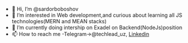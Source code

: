 - 👋 Hi, I’m @sardorboboshov
- 👀 I’m interested in Web development,and curious about learning all JS technologies(MERN and MEAN stacks)
- 🌱 I’m currently doing intership on Exadel on Backend(NodeJs)position
- 📫 How to reach me -Telegram->@techlead_uz, [Linkedin](https://www.linkedin.com/in/sardorboboshov/)

<!---
sardorboboshov/sardorboboshov is a ✨ special ✨ repository because its `README.md` (this file) appears on your GitHub profile.
You can click the Preview link to take a look at your changes.
--->
